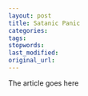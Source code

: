 ```yaml
---
layout: post
title: Satanic Panic
categories:
tags:
stopwords:
last_modified:
original_url: 
---
```


The article goes here

